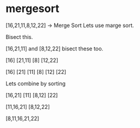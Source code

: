 # mergesort

[16,21,11,8,12,22] -> Merge Sort
Lets use marge sort.

Bisect this. 

[16,21,11] and [8,12,22] bisect these too.

[16] [21,11]   [8] [12,22]

[16] [21] [11] [8] [12] [22]

Lets combine by sorting

[16,21] [11]   [8,12] [22]

[11,16,21]    [8,12,22]

[8,11,16,21,22]



